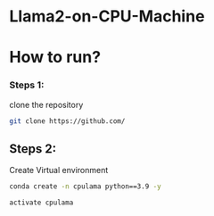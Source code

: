 # Llama2-on-CPU-Machine

# How to run?

### Steps 1:

clone the repository


```bash
git clone https://github.com/
```

## Steps 2:

Create Virtual environment

```bash
conda create -n cpulama python==3.9 -y
```

```bash
activate cpulama
```
